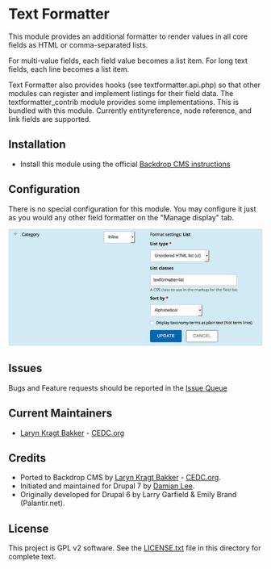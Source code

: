# Text Formatter

This module provides an additional formatter to render values in all
core fields as HTML or comma-separated lists.

For multi-value fields, each field value becomes a list item. For long text
fields, each line becomes a list item.

Text Formatter also provides hooks (see textformatter.api.php) so that other
modules can register and implement listings for their field data. The
textformatter_contrib module provides some implementations. This is bundled
with this module. Currently entityreference, node reference, and link fields
are supported.

## Installation

- Install this module using the official 
  [Backdrop CMS instructions](https://backdropcms.org/guide/modules)

## Configuration

There is no special configuration for this module.  You may configure it just as
you would any other field formatter on the "Manage display" tab.

![Text Formatter](https://github.com/backdrop-contrib/textformatter/blob/1.x-1.x/images/textformatter.jpg "Text Formatter Display Settings")

## Issues

Bugs and Feature requests should be reported in the 
[Issue Queue](https://github.com/backdrop-contrib/textformatter/issues)

## Current Maintainers

- [Laryn Kragt Bakker](https://github.com/laryn) - [CEDC.org](https://cedc.org)

## Credits

- Ported to Backdrop CMS by [Laryn Kragt Bakker](https://github.com/laryn) - 
  [CEDC.org](https://cedc.org).
- Initiated and maintained for Drupal 7 by 
  [Damian Lee](https://github.com/damiankloip).
- Originally developed for Drupal 6 by Larry Garfield & Emily Brand 
  (Palantir.net).

## License

This project is GPL v2 software. See the 
[LICENSE.txt](https://github.com/backdrop-contrib/textformatter/blob/1.x-1.x/LICENSE.txt) 
file in this directory for complete text.
